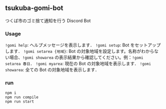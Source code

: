 ## tsukuba-gomi-bot

つくば市のゴミ捨て通知を行う Discord Bot

### Usage

`!gomi help`: ヘルプメッセージを表示します．
`!gomi setup`: Bot をセットアップします．
`!gomi setarea {地域}`: Bot の対象地域を設定します。名称がわからない場合、`!gomi showarea` の表示結果から確認してください。例：`!gomi setarea 春日`．
`!gomi myarea`: 現在の Bot の対象地域を表示します．
`!gomi showarea`: 全ての Bot の対象地域を表示します．

### run
```
npm i
npm run compile
npm run start
```